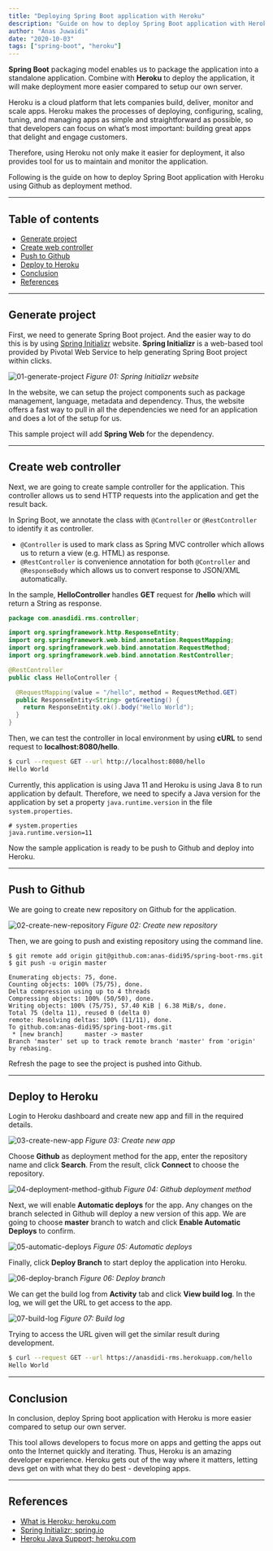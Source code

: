 ```yaml
---
title: "Deploying Spring Boot application with Heroku"
description: "Guide on how to deploy Spring Boot application with Heroku"
author: "Anas Juwaidi"
date: "2020-10-03"
tags: ["spring-boot", "heroku"]
---
```


**Spring Boot** packaging model enables us to package the application into a standalone application. Combine with **Heroku** to deploy the application, it will make deployment more easier compared to setup our own server.

Heroku is a cloud platform that lets companies build, deliver, monitor and scale apps. Heroku makes the processes of deploying, configuring, scaling, tuning, and managing apps as simple and straightforward as possible, so that developers can focus on what’s most important: building great apps that delight and engage customers.

Therefore, using Heroku not only make it easier for deployment, it also provides tool for us to maintain and monitor the application.

Following is the guide on how to deploy Spring Boot application with Heroku using Github as deployment method.

---

## Table of contents
* [Generate project](#generate-project)
* [Create web controller](#create-web-controller)
* [Push to Github](#push-to-github)
* [Deploy to Heroku](#deploy-to-heroku)
* [Conclusion](#conclusion)
* [References](#references)

---

<a name="generate-project"></a>
## Generate project

First, we need to generate Spring Boot project. And the easier way to do this is by using [Spring Initializr](https://start.spring.io/) website. **Spring Initializr** is a web-based tool provided by Pivotal Web Service to help generating Spring Boot project within clicks.

![01-generate-project](./01-generate-project.png)
*Figure 01: Spring Initializr website*

In the website, we can setup the project components such as package management, language, metadata and dependency. Thus, the website offers a fast way to pull in all the dependencies we need for an application and does a lot of the setup for us.

This sample project will add **Spring Web** for the dependency.

---

<a name="create-web-controller"></a>
## Create web controller

Next, we are going to create sample controller for the application. This controller allows us to send HTTP requests into the application and get the result back.

In Spring Boot, we annotate the class with `@Controller` or `@RestController` to identify it as controller. 
* `@Controller` is used to mark class as Spring MVC controller which allows us to return a view (e.g. HTML) as response. 
* `@RestController` is convenience annotation for both `@Controller` and `@ResponseBody` which allows us to convert response to JSON/XML automatically.

In the sample, **HelloController** handles **GET** request for **/hello** which will return a String as response.

```java
package com.anasdidi.rms.controller;

import org.springframework.http.ResponseEntity;
import org.springframework.web.bind.annotation.RequestMapping;
import org.springframework.web.bind.annotation.RequestMethod;
import org.springframework.web.bind.annotation.RestController;

@RestController
public class HelloController {

  @RequestMapping(value = "/hello", method = RequestMethod.GET)
  public ResponseEntity<String> getGreeting() {
    return ResponseEntity.ok().body("Hello World");
  }
}
```

Then, we can test the controller in local environment by using **cURL** to send request to **localhost:8080/hello**.

```bash
$ curl --request GET --url http://localhost:8080/hello
Hello World
```

Currently, this application is using Java 11 and Heroku is using Java 8 to run application by default. Therefore, we need to specify a Java version for the application by set a property `java.runtime.version` in the file `system.properties`.

```properties
# system.properties
java.runtime.version=11
```

Now the sample application is ready to be push to Github and deploy into Heroku.

---

<a name="push-to-github"></a>
## Push to Github

We are going to create new repository on Github for the application.

![02-create-new-repository](./02-create-new-repository.png)
*Figure 02: Create new repository*

Then, we are going to push and existing repository using the command line.
```
$ git remote add origin git@github.com:anas-didi95/spring-boot-rms.git
$ git push -u origin master

Enumerating objects: 75, done.
Counting objects: 100% (75/75), done.
Delta compression using up to 4 threads
Compressing objects: 100% (50/50), done.
Writing objects: 100% (75/75), 57.40 KiB | 6.38 MiB/s, done.
Total 75 (delta 11), reused 0 (delta 0)
remote: Resolving deltas: 100% (11/11), done.
To github.com:anas-didi95/spring-boot-rms.git
 * [new branch]      master -> master
Branch 'master' set up to track remote branch 'master' from 'origin' by rebasing.
```

Refresh the page to see the project is pushed into Github.

---

<a name="deploy-to-heroku"></a>
## Deploy to Heroku

Login to Heroku dashboard and create new app and fill in the required details.

![03-create-new-app](./03-create-new-app.png)
*Figure 03: Create new app*

Choose **Github** as deployment method for the app, enter the repository name and click **Search**. From the result, click **Connect** to choose the repository.

![04-deployment-method-github](./04-deployment-method-github.png)
*Figure 04: Github deployment method*

Next, we will enable **Automatic deploys** for the app. Any changes on the branch selected in Github will deploy a new version of this app. We are going to choose **master** branch to watch and click **Enable Automatic Deploys** to confirm.

![05-automatic-deploys](./05-automatic-deploys.png)
*Figure 05: Automatic deploys*

Finally, click **Deploy Branch** to start deploy the application into Heroku.

![06-deploy-branch](./06-deploy-branch.png)
*Figure 06: Deploy branch*

We can get the build log from **Activity** tab and click **View build log**. In the log, we will get the URL to get access to the app.

![07-build-log](./07-build-log.png)
*Figure 07: Build log*

Trying to access the URL given will get the similar result during development.

```bash
$ curl --request GET --url https://anasdidi-rms.herokuapp.com/hello
Hello World
```

---

<a name="conclusion"></a>
## Conclusion

In conclusion, deploy Spring boot application with Heroku is more easier compared to setup our own server. 

This tool allows developers to focus more on apps and getting the apps out onto the Internet quickly and iterating. Thus, Heroku is an amazing developer experience. Heroku gets out of the way where it matters, letting devs get on with what they do best - developing apps.

---

<a name="references"></a>
## References

* [What is Heroku; heroku.com](https://www.heroku.com/what)
* [Spring Initializr; spring.io](https://start.spring.io/)
* [Heroku Java Support; heroku.com](https://devcenter.heroku.com/articles/java-support)

